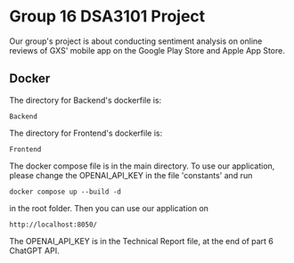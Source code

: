 # Group 16 DSA3101 Project
Our group's project is about conducting sentiment analysis on online reviews of GXS' mobile app on the Google Play Store and Apple App Store. 

## Docker 
The directory for Backend's dockerfile is:
```
Backend
```

The directory for Frontend's dockerfile is:
```
Frontend
```

The docker compose file is in the main directory.
To use our application, please change the OPENAI_API_KEY in the file 'constants' and run 
```
docker compose up --build -d
```
in the root folder. Then you can use our application on 
```
http://localhost:8050/
```
The OPENAI_API_KEY is in the Technical Report file, at the end of part 6 ChatGPT API.
